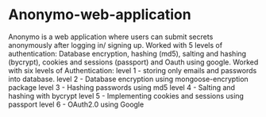 # Anonymo-web-application
Anonymo is a web application where users can submit secrets anonymously after logging in/ signing up. Worked with 5 levels of authentication:  Database encryption, hashing (md5), salting and hashing (bycrypt), cookies and sessions (passport) and Oauth using google. 
Worked with six levels of Authentication:
level 1 - storing only emails and passwords into database.
level 2 - Database encryption using mongoose-encryption package
level 3 - Hashing passwords using md5
level 4 - Salting and hashing with bycrypt
level 5 - Implementing cookies and sessions using passport
level 6 - OAuth2.0 using Google
